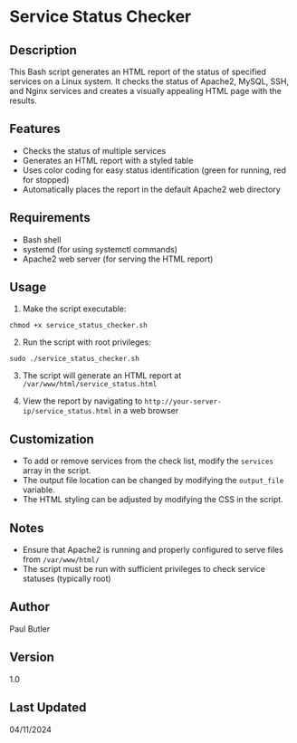 # Service Status Checker

## Description

This Bash script generates an HTML report of the status of specified services on a Linux system. It checks the status of Apache2, MySQL, SSH, and Nginx services and creates a visually appealing HTML page with the results.

## Features

- Checks the status of multiple services
- Generates an HTML report with a styled table
- Uses color coding for easy status identification (green for running, red for stopped)
- Automatically places the report in the default Apache2 web directory

## Requirements

- Bash shell
- systemd (for using systemctl commands)
- Apache2 web server (for serving the HTML report)

## Usage

1. Make the script executable:
```
chmod +x service_status_checker.sh
```
2. Run the script with root privileges:
```
sudo ./service_status_checker.sh
```

3. The script will generate an HTML report at `/var/www/html/service_status.html`

4. View the report by navigating to `http://your-server-ip/service_status.html` in a web browser

## Customization

- To add or remove services from the check list, modify the `services` array in the script.
- The output file location can be changed by modifying the `output_file` variable.
- The HTML styling can be adjusted by modifying the CSS in the script.

## Notes

- Ensure that Apache2 is running and properly configured to serve files from `/var/www/html/`
- The script must be run with sufficient privileges to check service statuses (typically root)

## Author

Paul Butler

## Version

1.0

## Last Updated

04/11/2024
